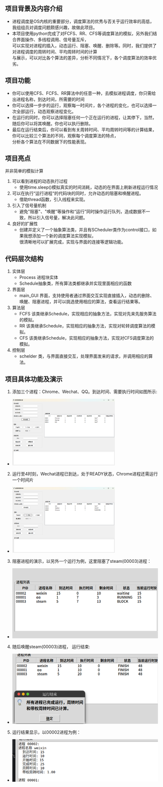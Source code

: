 ## 项目背景及内容介绍
    
- 进程调度是OS内核的重要部分，调度算法的优秀与否关乎运行效率的高低，我组组员对调度问题颇感兴趣，故做此项目。
- 本项目使用python完成了对FCFS、RR、CFS等调度算法的模拟，另外我们结合界面操作、多线程调用、信号量互斥，  
可以实现对进程的插入，动态运行、阻塞、唤醒、删除等。同时，我们提供了对进程调度的周转时间、平均周转时间的计算  
与展示，可以对比各个算法的差异，分析不同情况下，各个调度算法的效率优劣。

## 项目功能
- 你可以使用CFS、FCFS、RR算法中的任意一种，去模拟进程调度，你只需给出进程名称，到达时间，所需要的时间
- 你可以选择一步步的运行，观察每一时间片，各个进程的变化，也可以选择一次全部运行，动态观察进程变化。
- 在运行的同时，你可以选择阻塞任何一个正在运行的进程，让其停下，当然，随后你可以将其唤醒。你也可以执行删除。
- 最后在运行结束后，你可以看到有关周转时间、平均周转时间等的计算结果，你可以比较三个算法的不同，观察每个调度算法的特点，  
分析各个算法在不同数据下的性能表现。


## 项目亮点
并非简单的模拟计算
1. 可以看到进程的动态执行过程
    - 使用time.sleep()模拟真实的时间消耗，动态的在界面上刷新进程运行情况
2.  可以在执行“运行进程“的代码块的同时，允许动态的阻塞和唤醒进程。
    - 借助thread函数，引入线程来实现。
3.  引入了信号量机制
    - 避免"阻塞"、"唤醒"等操作和“运行”同时操作运行队列，造成数据不一致，所以引入信号量，解决此问题。
4. 良好的扩展性
    - 创建并定义了一个抽象算法类，并且有SCheduler类作为control接口，如果我想添加一个新的调度算法实现模拟，  
    很清晰地可以扩展完成，实现与界面的连接等逻辑功能。

## 代码层次结构

1. 实体层
    - Process 进程块实体 
    - Schedule抽象类，所有算法类都继承并实现里面相应的函数
2. 界面层
    - main_GUI 界面，支持使用者通过界面交互实现直接插入，动态的删除、唤醒、阻塞进程，并可以挑选使用相应的算法，查看运行结果等。
3. 算法层
    - FCFS
        该类继承Schedule，实现相应的抽象方法，实现对先来先服务算法的模拟。
    - RR
        该类继承Schedule，实现相应的抽象方法，实现对轮转调度算法的模拟。
    - CFS
        该类继承Schedule，实现相应的抽象方法，实现对CFS调度算法的模拟。
4. 控制层
    - schelder 类，与界面直接交互，处理界面发来的请求，并调用相应的算法。

## 项目具体功能及演示

1.  添加三个进程：Chrome、Wechat、QQ。到达时间、需要执行时间如图所示:

- <img src="photo/insert_process.png" alt="image-20241217142221047" style="zoom:33%;" />

2. 运行至4时刻，Wechat进程已到达，处于READY状态，Chrome进程还需运行一个时间片

- <img src="photo/run_process.png" alt="image-20241217142221047" style="zoom:33%;" />

3. 阻塞进程的演示，以另外一个运行为例，这里阻塞了steam(00003)进程：

- <img src="photo/block_process.png" alt="image-20241217142221047" style="zoom:95%;"/>

4. 随后唤醒steam(00003)进程， 运行结束:

- <img src="photo/wake_process.png" alt="image-20241217142221047" style="zoom:95%;"/>

5. 运行结果显示，以00002进程为例：

- <img src="photo/finish_process.png" alt="image-20241217142221047" style="zoom:95%;"/>

